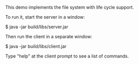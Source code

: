 This demo implements the file system with life cycle support.

To run it, start the server in a window:

$ java -jar build/libs/server.jar

Then run the client in a separate window:

$ java -jar build/libs/client.jar

Type "help" at the client prompt to see a list of commands.
